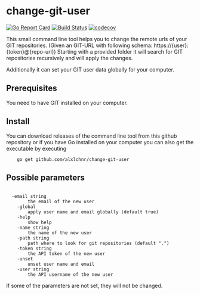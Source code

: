 # change-git-user
[![Go Report Card](https://goreportcard.com/badge/github.com/alxlchnr/change-git-user)](https://goreportcard.com/report/github.com/alxlchnr/change-git-user)
[![Build Status](https://travis-ci.org/alxlchnr/change-git-user.svg?branch=master)](https://travis-ci.org/alxlchnr/change-git-user)
[![codecov](https://codecov.io/gh/alxlchnr/change-git-user/branch/master/graph/badge.svg)](https://codecov.io/gh/alxlchnr/change-git-user)

This small command line tool helps you to change the remote urls of your GIT repositories. (Given an GIT-URL with following schema: https://{user}:{token}@{repo-url})
Starting with a provided folder it will search for GIT repositories recursively and will apply the changes.

Additionally it can set your GIT user data globally for your computer.

## Prerequisites
You need to have GIT installed on your computer.

## Install
You can download releases of the command line tool from this github repository or if you have Go installed 
on your computer you can also get the executable by executing
        
        go get github.com/alxlchnr/change-git-user


## Possible parameters
<pre><code>
  -email string
      	the email of the new user
    -global
      	apply user name and email globally (default true)
    -help
      	show help
    -name string
      	the name of the new user
    -path string
      	path where to look for git repositories (default ".")
    -token string
      	the API token of the new user
    -unset
      	unset user name and email
    -user string
      	the API username of the new user
</code></pre>

If some of the parameters are not set, they will not be changed.